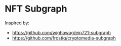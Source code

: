 # NFT Subgraph

Inspired by:

- https://github.com/wighawag/eip721-subgraph
- https://github.com/frostiq/cryptomedia-subgraph
